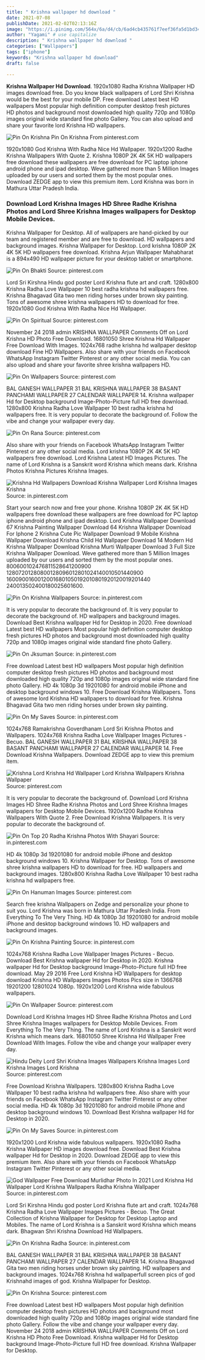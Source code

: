 ```yaml
---
title: " Krishna wallpaper hd download "
date: 2021-07-08
publishDate: 2021-02-02T02:13:16Z
image: "https://i.pinimg.com/564x/6a/d4/cb/6ad4cb435761f7eef36fa5d1bd344165.jpg"
author: "Yagami" # use capitalize
description: " Krishna wallpaper hd download "
categories: ["Wallpapers"]
tags: ["iphone"]
keywords: "Krishna wallpaper hd download"
draft: false

---
```



**Krishna Wallpaper Hd Download**. 1920x1080 Radha Krishna Wallpaper HD images download free. Do you know black wallpapers of Lord Shri Krishna would be the best for your mobile DP. Free download Latest best HD wallpapers Most popular high definition computer desktop fresh pictures HD photos and background most downloaded high quality 720p and 1080p images original wide standard fine photo Gallery. You can also upload and share your favorite lord Krishna HD wallpapers.

![Pin On Krishna](https://i.pinimg.com/564x/6a/d4/cb/6ad4cb435761f7eef36fa5d1bd344165.jpg "Pin On Krishna")
Pin On Krishna From pinterest.com


1920x1080 God Krishna With Radha Nice Hd Wallpaper. 1920x1200 Radhe Krishna Wallpapers With Quote 2. Krishna 1080P 2K 4K 5K HD wallpapers free download these wallpapers are free download for PC laptop iphone android phone and ipad desktop. Weve gathered more than 5 Million Images uploaded by our users and sorted them by the most popular ones. Download ZEDGE app to view this premium item. Lord Krishna was born in Mathura Uttar Pradesh India.

### Download Lord Krishna Images HD Shree Radhe Krishna Photos and Lord Shree Krishna Images wallpapers for Desktop Mobile Devices.

Krishna Wallpaper for Desktop. All of wallpapers are hand-picked by our team and registered member and are free to download. HD wallpapers and background images. Krishna Wallpaper for Desktop. Lord krishna 1080P 2K 4K 5K HD wallpapers free download. Krishna Arjun Wallpaper Mahabharat is a 894x490 HD wallpaper picture for your desktop tablet or smartphone.


![Pin On Bhakti](https://i.pinimg.com/474x/94/97/f7/9497f7135c80b39eedd4f4c3a5ff7653.jpg "Pin On Bhakti")
Source: pinterest.com

Lord Sri Kirshna Hindu god poster Lord Krishna flute art and craft. 1280x800 Krishna Radha Love Wallpaper 10 best radha krishna hd wallpapers free. Krishna Bhagavad Gita two men riding horses under brown sky painting. Tons of awesome shree krishna wallpapers HD to download for free. 1920x1080 God Krishna With Radha Nice Hd Wallpaper.

![Pin On Spiritual](https://i.pinimg.com/originals/6d/94/fc/6d94fca0b32b674ec7d1022b3398dd46.jpg "Pin On Spiritual")
Source: pinterest.com

November 24 2018 admin KRISHNA WALLPAPER Comments Off on Lord Krishna HD Photo Free Download. 16801050 Shree Krishna Hd Wallpaper Free Download With Images. 1024x768 radhe krishna hd wallpaper desktop download Fine HD Wallpapers. Also share with your friends on Facebook WhatsApp Instagram Twitter Pinterest or any other social media. You can also upload and share your favorite shree krishna wallpapers HD.

![Pin On Wallpapers](https://i.pinimg.com/originals/0e/6d/31/0e6d3129ab6d345632cf65a061132d7a.jpg "Pin On Wallpapers")
Source: pinterest.com

BAL GANESH WALLPAPER 31 BAL KRISHNA WALLPAPER 38 BASANT PANCHAMI WALLPAPER 27 CALENDAR WALLPAPER 14. Krishna wallpaper Hd for Desktop background Image-Photo-Picture full HD free download. 1280x800 Krishna Radha Love Wallpaper 10 best radha krishna hd wallpapers free. It is very popular to decorate the background of. Follow the vibe and change your wallpaper every day.

![Pin On Rana](https://i.pinimg.com/originals/91/d2/56/91d256ea50f9bf331df198a8910049ce.jpg "Pin On Rana")
Source: pinterest.com

Also share with your friends on Facebook WhatsApp Instagram Twitter Pinterest or any other social media. Lord krishna 1080P 2K 4K 5K HD wallpapers free download. Lord Krishna Latest HD Images Pictures. The name of Lord Krishna is a Sanskrit word Krishna which means dark. Krishna Photos Krishna Pictures Krishna Images.

![Krishna Hd Wallpapers Download Krishna Wallpaper Lord Krishna Images Krishna](https://i.pinimg.com/564x/fc/28/a2/fc28a2458ff20b4eded6c6602d5cb71a.jpg "Krishna Hd Wallpapers Download Krishna Wallpaper Lord Krishna Images Krishna")
Source: in.pinterest.com

Start your search now and free your phone. Krishna 1080P 2K 4K 5K HD wallpapers free download these wallpapers are free download for PC laptop iphone android phone and ipad desktop. Lord Krishna Wallpaper Download 67 Krishna Painting Wallpaper Download 64 Krishna Wallpaper Download For Iphone 2 Krishna Cute Pic Wallpaper Download 9 Mobile Krishna Wallpaper Download Krishna Child Hd Wallpaper Download 14 Modern Hd Krishna Wallpaper Download Krishna Murti Wallpaper Download 3 Full Size Krishna Wallpaper Download. Weve gathered more than 5 Million Images uploaded by our users and sorted them by the most popular ones. 800600102476811528641200900 12807201280800128096012801024140010501440900 16009001600120016801050192010801920120019201440 240013502400180025601600.

![Pin On Krishna Wallpapers](https://i.pinimg.com/564x/e6/95/87/e69587787581e0c2a3fad1dbc2ebd291.jpg "Pin On Krishna Wallpapers")
Source: in.pinterest.com

It is very popular to decorate the background of. It is very popular to decorate the background of. HD wallpapers and background images. Download Best Krishna wallpaper Hd for Desktop in 2020. Free download Latest best HD wallpapers Most popular high definition computer desktop fresh pictures HD photos and background most downloaded high quality 720p and 1080p images original wide standard fine photo Gallery.

![Pin On Jksuman](https://i.pinimg.com/originals/ff/37/c6/ff37c63c9da84f415b990735e620ad07.jpg "Pin On Jksuman")
Source: in.pinterest.com

Free download Latest best HD wallpapers Most popular high definition computer desktop fresh pictures HD photos and background most downloaded high quality 720p and 1080p images original wide standard fine photo Gallery. HD 4k 1080p 3d 19201080 for android mobile iPhone and desktop background windows 10. Free Download Krishna Wallpapers. Tons of awesome lord Krishna HD wallpapers to download for free. Krishna Bhagavad Gita two men riding horses under brown sky painting.

![Pin On My Saves](https://i.pinimg.com/originals/f9/d4/05/f9d405b073bead7d23277801adf1564a.jpg "Pin On My Saves")
Source: in.pinterest.com

1024x768 Ramakrishna Goverdhanam Lord Sri Krishna Photos and Wallpapers. 1024x768 Krishna Radha Love Wallpaper Images Pictures - Becuo. BAL GANESH WALLPAPER 31 BAL KRISHNA WALLPAPER 38 BASANT PANCHAMI WALLPAPER 27 CALENDAR WALLPAPER 14. Free Download Krishna Wallpapers. Download ZEDGE app to view this premium item.

![Krishna Lord Krishna Hd Wallpaper Lord Krishna Wallpapers Krishna Wallpaper](https://i.pinimg.com/564x/63/d8/3e/63d83ec7ea7881859b47ffd4430ef6b0.jpg "Krishna Lord Krishna Hd Wallpaper Lord Krishna Wallpapers Krishna Wallpaper")
Source: pinterest.com

It is very popular to decorate the background of. Download Lord Krishna Images HD Shree Radhe Krishna Photos and Lord Shree Krishna Images wallpapers for Desktop Mobile Devices. 1920x1200 Radhe Krishna Wallpapers With Quote 2. Free Download Krishna Wallpapers. It is very popular to decorate the background of.

![Pin On Top 20 Radha Krishna Photos With Shayari](https://i.pinimg.com/originals/8c/93/47/8c9347683b6e880a0fb4f45f150d5982.jpg "Pin On Top 20 Radha Krishna Photos With Shayari")
Source: in.pinterest.com

HD 4k 1080p 3d 19201080 for android mobile iPhone and desktop background windows 10. Krishna Wallpaper for Desktop. Tons of awesome shree krishna wallpapers HD to download for free. HD wallpapers and background images. 1280x800 Krishna Radha Love Wallpaper 10 best radha krishna hd wallpapers free.

![Pin On Hanuman Images](https://i.pinimg.com/736x/1e/d6/3a/1ed63a2e21f6f8d5b5c904b617b6a3a3.jpg "Pin On Hanuman Images")
Source: pinterest.com

Search free krishna Wallpapers on Zedge and personalize your phone to suit you. Lord Krishna was born in Mathura Uttar Pradesh India. From Everything To The Very Thing. HD 4k 1080p 3d 19201080 for android mobile iPhone and desktop background windows 10. HD wallpapers and background images.

![Pin On Krishna Painting](https://i.pinimg.com/originals/67/8a/03/678a030ecfc8c53c14cb5b1bbd143c4c.jpg "Pin On Krishna Painting")
Source: in.pinterest.com

1024x768 Krishna Radha Love Wallpaper Images Pictures - Becuo. Download Best Krishna wallpaper Hd for Desktop in 2020. Krishna wallpaper Hd for Desktop background Image-Photo-Picture full HD free download. May 29 2016 Free Lord Krishna HD Wallpapers for desktop download Krishna HD Wallpapers Images Photos Pics size in 1366768 19201200 12801024 1080p. 1920x1200 Lord Krishna wide fabulous wallpapers.

![Pin On Wallpaper](https://i.pinimg.com/736x/f7/4d/ee/f74dee7290329ef4c0d10aa1ae685c41.jpg "Pin On Wallpaper")
Source: pinterest.com

Download Lord Krishna Images HD Shree Radhe Krishna Photos and Lord Shree Krishna Images wallpapers for Desktop Mobile Devices. From Everything To The Very Thing. The name of Lord Krishna is a Sanskrit word Krishna which means dark. 16801050 Shree Krishna Hd Wallpaper Free Download With Images. Follow the vibe and change your wallpaper every day.

![Hindu Deity Lord Shri Krishna Images Wallpapers Krishna Images Lord Krishna Images Lord Krishna](https://i.pinimg.com/originals/64/07/83/640783acb64c6548d7623baecd2d9d2d.jpg "Hindu Deity Lord Shri Krishna Images Wallpapers Krishna Images Lord Krishna Images Lord Krishna")
Source: pinterest.com

Free Download Krishna Wallpapers. 1280x800 Krishna Radha Love Wallpaper 10 best radha krishna hd wallpapers free. Also share with your friends on Facebook WhatsApp Instagram Twitter Pinterest or any other social media. HD 4k 1080p 3d 19201080 for android mobile iPhone and desktop background windows 10. Download Best Krishna wallpaper Hd for Desktop in 2020.

![Pin On My Saves](https://i.pinimg.com/564x/a5/e3/e7/a5e3e78bd050fbba050ee2d99c505b24.jpg "Pin On My Saves")
Source: in.pinterest.com

1920x1200 Lord Krishna wide fabulous wallpapers. 1920x1080 Radha Krishna Wallpaper HD images download free. Download Best Krishna wallpaper Hd for Desktop in 2020. Download ZEDGE app to view this premium item. Also share with your friends on Facebook WhatsApp Instagram Twitter Pinterest or any other social media.

![God Wallpaper Free Download Murlidhar Photo In 2021 Lord Krishna Hd Wallpaper Lord Krishna Wallpapers Radha Krishna Wallpaper](https://i.pinimg.com/564x/ff/78/25/ff7825b057864a9f1b9b4e7b1a15c40c.jpg "God Wallpaper Free Download Murlidhar Photo In 2021 Lord Krishna Hd Wallpaper Lord Krishna Wallpapers Radha Krishna Wallpaper")
Source: in.pinterest.com

Lord Sri Kirshna Hindu god poster Lord Krishna flute art and craft. 1024x768 Krishna Radha Love Wallpaper Images Pictures - Becuo. The Great Collection of Krishna Wallpaper for Desktop for Desktop Laptop and Mobiles. The name of Lord Krishna is a Sanskrit word Krishna which means dark. Bhagwan Shri Krishna Download Hd Wallpapers.

![Pin On Krishna Radha](https://i.pinimg.com/originals/59/59/0b/59590b7d296017a09e9614cbd995efe1.jpg "Pin On Krishna Radha")
Source: in.pinterest.com

BAL GANESH WALLPAPER 31 BAL KRISHNA WALLPAPER 38 BASANT PANCHAMI WALLPAPER 27 CALENDAR WALLPAPER 14. Krishna Bhagavad Gita two men riding horses under brown sky painting. HD wallpapers and background images. 1024x768 Krishna hd wallpaperfull screen pics of god Krishnahd images of god. Krishna Wallpaper for Desktop.

![Pin On Krishna](https://i.pinimg.com/564x/6a/d4/cb/6ad4cb435761f7eef36fa5d1bd344165.jpg "Pin On Krishna")
Source: pinterest.com

Free download Latest best HD wallpapers Most popular high definition computer desktop fresh pictures HD photos and background most downloaded high quality 720p and 1080p images original wide standard fine photo Gallery. Follow the vibe and change your wallpaper every day. November 24 2018 admin KRISHNA WALLPAPER Comments Off on Lord Krishna HD Photo Free Download. Krishna wallpaper Hd for Desktop background Image-Photo-Picture full HD free download. Krishna Wallpaper for Desktop.


